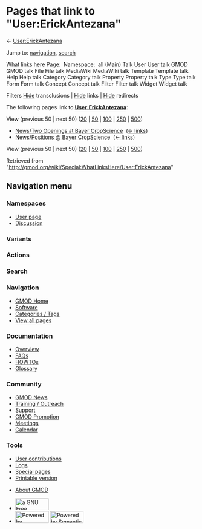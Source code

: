 <div id="mw-page-base" class="noprint">

</div>

<div id="mw-head-base" class="noprint">

</div>

<div id="content" class="mw-body" role="main">

<span id="top"></span>

<div id="mw-js-message" style="display:none;">

</div>



# <span dir="auto">Pages that link to "User:ErickAntezana"</span>

<div id="bodyContent">

<div id="contentSub">

← [User:ErickAntezana](/wiki/User:ErickAntezana "User:ErickAntezana")

</div>

<div id="jump-to-nav" class="mw-jump">

Jump to: [navigation](#mw-navigation), [search](#p-search)

</div>

<div id="mw-content-text">

What links here Page:  Namespace:  all (Main) Talk User User talk GMOD
GMOD talk File File talk MediaWiki MediaWiki talk Template Template talk
Help Help talk Category Category talk Property Property talk Type Type
talk Form Form talk Concept Concept talk Filter Filter talk Widget
Widget talk

Filters
[Hide](/mediawiki/index.php?title=Special:WhatLinksHere/User:ErickAntezana&hidetrans=1 "Special:WhatLinksHere/User:ErickAntezana")
transclusions \|
[Hide](/mediawiki/index.php?title=Special:WhatLinksHere/User:ErickAntezana&hidelinks=1 "Special:WhatLinksHere/User:ErickAntezana")
links \|
[Hide](/mediawiki/index.php?title=Special:WhatLinksHere/User:ErickAntezana&hideredirs=1 "Special:WhatLinksHere/User:ErickAntezana")
redirects

The following pages link to
**[User:ErickAntezana](/wiki/User:ErickAntezana "User:ErickAntezana")**:

View (previous 50 \| next 50)
([20](/mediawiki/index.php?title=Special:WhatLinksHere/User:ErickAntezana&limit=20 "Special:WhatLinksHere/User:ErickAntezana")
\|
[50](/mediawiki/index.php?title=Special:WhatLinksHere/User:ErickAntezana&limit=50 "Special:WhatLinksHere/User:ErickAntezana")
\|
[100](/mediawiki/index.php?title=Special:WhatLinksHere/User:ErickAntezana&limit=100 "Special:WhatLinksHere/User:ErickAntezana")
\|
[250](/mediawiki/index.php?title=Special:WhatLinksHere/User:ErickAntezana&limit=250 "Special:WhatLinksHere/User:ErickAntezana")
\|
[500](/mediawiki/index.php?title=Special:WhatLinksHere/User:ErickAntezana&limit=500 "Special:WhatLinksHere/User:ErickAntezana"))

- [News/Two Openings at Bayer
  CropScience](/wiki/News/Two_Openings_at_Bayer_CropScience "News/Two Openings at Bayer CropScience")
  ‎ <span class="mw-whatlinkshere-tools">([←
  links](/mediawiki/index.php?title=Special:WhatLinksHere&target=News%2FTwo+Openings+at+Bayer+CropScience "Special:WhatLinksHere"))</span>
- [News/Positions @ Bayer
  CropScience](/wiki/News/Positions_@_Bayer_CropScience "News/Positions @ Bayer CropScience")
  ‎ <span class="mw-whatlinkshere-tools">([←
  links](/mediawiki/index.php?title=Special:WhatLinksHere&target=News%2FPositions+%40+Bayer+CropScience "Special:WhatLinksHere"))</span>

View (previous 50 \| next 50)
([20](/mediawiki/index.php?title=Special:WhatLinksHere/User:ErickAntezana&limit=20 "Special:WhatLinksHere/User:ErickAntezana")
\|
[50](/mediawiki/index.php?title=Special:WhatLinksHere/User:ErickAntezana&limit=50 "Special:WhatLinksHere/User:ErickAntezana")
\|
[100](/mediawiki/index.php?title=Special:WhatLinksHere/User:ErickAntezana&limit=100 "Special:WhatLinksHere/User:ErickAntezana")
\|
[250](/mediawiki/index.php?title=Special:WhatLinksHere/User:ErickAntezana&limit=250 "Special:WhatLinksHere/User:ErickAntezana")
\|
[500](/mediawiki/index.php?title=Special:WhatLinksHere/User:ErickAntezana&limit=500 "Special:WhatLinksHere/User:ErickAntezana"))

</div>

<div class="printfooter">

Retrieved from
"<http://gmod.org/wiki/Special:WhatLinksHere/User:ErickAntezana>"

</div>

<div id="catlinks" class="catlinks catlinks-allhidden">

</div>

<div class="visualClear">

</div>

</div>

</div>

<div id="mw-navigation">

## Navigation menu

<div id="mw-head">



<div id="left-navigation">

<div id="p-namespaces" class="vectorTabs" role="navigation"
aria-labelledby="p-namespaces-label">

### Namespaces

- <span id="ca-nstab-user"><a href="/wiki/User:ErickAntezana" accesskey="c"
  title="View the user page [c]">User page</a></span>
- <span id="ca-talk"><a
  href="/mediawiki/index.php?title=User_talk:ErickAntezana&amp;action=edit&amp;redlink=1"
  accesskey="t"
  title="Discussion about the content page [t]">Discussion</a></span>

</div>

<div id="p-variants" class="vectorMenu emptyPortlet" role="navigation"
aria-labelledby="p-variants-label">

### 

### Variants[](#)

<div class="menu">

</div>

</div>

</div>

<div id="right-navigation">



<div id="p-cactions" class="vectorMenu emptyPortlet" role="navigation"
aria-labelledby="p-cactions-label">

### Actions[](#)

<div class="menu">

</div>

</div>

<div id="p-search" role="search">

### Search

<div id="simpleSearch">

</div>

</div>

</div>

</div>

<div id="mw-panel">

<div id="p-logo" role="banner">

<a href="/wiki/Main_Page"
style="background-image: url(http://gmod.org/images/GMOD-cogs.png);"
title="Visit the main page"></a>

</div>

<div id="p-Navigation" class="portal" role="navigation"
aria-labelledby="p-Navigation-label">

### Navigation

<div class="body">

- <span id="n-GMOD-Home">[GMOD Home](/wiki/Main_Page)</span>
- <span id="n-Software">[Software](/wiki/GMOD_Components)</span>
- <span id="n-Categories-.2F-Tags">[Categories /
  Tags](/wiki/Categories)</span>
- <span id="n-View-all-pages">[View all
  pages](/wiki/Special:AllPages)</span>

</div>

</div>

<div id="p-Documentation" class="portal" role="navigation"
aria-labelledby="p-Documentation-label">

### Documentation

<div class="body">

- <span id="n-Overview">[Overview](/wiki/Overview)</span>
- <span id="n-FAQs">[FAQs](/wiki/Category:FAQ)</span>
- <span id="n-HOWTOs">[HOWTOs](/wiki/Category:HOWTO)</span>
- <span id="n-Glossary">[Glossary](/wiki/Glossary)</span>

</div>

</div>

<div id="p-Community" class="portal" role="navigation"
aria-labelledby="p-Community-label">

### Community

<div class="body">

- <span id="n-GMOD-News">[GMOD News](/wiki/GMOD_News)</span>
- <span id="n-Training-.2F-Outreach">[Training /
  Outreach](/wiki/Training_and_Outreach)</span>
- <span id="n-Support">[Support](/wiki/Support)</span>
- <span id="n-GMOD-Promotion">[GMOD
  Promotion](/wiki/GMOD_Promotion)</span>
- <span id="n-Meetings">[Meetings](/wiki/Meetings)</span>
- <span id="n-Calendar">[Calendar](/wiki/Calendar)</span>

</div>

</div>

<div id="p-tb" class="portal" role="navigation"
aria-labelledby="p-tb-label">

### Tools

<div class="body">

- <span id="t-contributions">[User
  contributions](/wiki/Special:Contributions/ErickAntezana "A list of contributions of this user")</span>
- <span id="t-log">[Logs](/wiki/Special:Log/ErickAntezana)</span>
- <span id="t-specialpages"><a href="/wiki/Special:SpecialPages" accesskey="q"
  title="A list of all special pages [q]">Special pages</a></span>
- <span id="t-print"><a
  href="/mediawiki/index.php?title=Special:WhatLinksHere/User:ErickAntezana&amp;printable=yes"
  rel="alternate" accesskey="p"
  title="Printable version of this page [p]">Printable version</a></span>

</div>

</div>

</div>

</div>

<div id="footer" role="contentinfo">

- <span id="footer-places-about">[About
  GMOD](/wiki/GMOD:About "GMOD:About")</span>

<!-- -->

- <span id="footer-copyrightico">[<img src="http://www.gnu.org/graphics/gfdl-logo-small.png" width="88"
  height="31" alt="a GNU Free Documentation License" />](http://www.gnu.org/licenses/fdl-1.3.html)</span>
- <span id="footer-poweredbyico">[<img src="/mediawiki/skins/common/images/poweredby_mediawiki_88x31.png"
  width="88" height="31" alt="Powered by MediaWiki" />](//www.mediawiki.org/)
  [<img
  src="/mediawiki/extensions/SemanticMediaWiki/includes/../resources/images/smw_button.png"
  width="88" height="31" alt="Powered by Semantic MediaWiki" />](https://www.semantic-mediawiki.org/wiki/Semantic_MediaWiki)</span>

<div style="clear:both">

</div>

</div>
